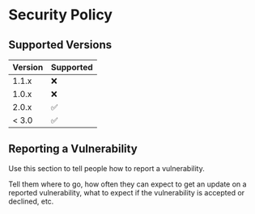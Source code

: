# Security Policy

## Supported Versions

| Version | Supported          |
| ------- | ------------------ |
| 1.1.x   | :x: |
| 1.0.x   | :x:                |
| 2.0.x   | :white_check_mark: |
| < 3.0   | :white_check_mark:                |

## Reporting a Vulnerability

Use this section to tell people how to report a vulnerability.

Tell them where to go, how often they can expect to get an update on a
reported vulnerability, what to expect if the vulnerability is accepted or
declined, etc.
